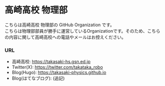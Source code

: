 # 高崎高校 物理部
こちらは高崎高校 物理部の GitHub Organization です。<br />
こちらは物理部部員が勝手に運営しているOrganizationです。そのため、こちらの内容に関して高崎高校への電話やメールはお控えください。<br />

### URL
- 高崎高校: https://takasaki-hs.gsn.ed.jp
- Twitter(X): https://twitter.com/takataka_robo
- Blog(Hugo): https://takasaki-physics.github.io
- Blog(はてなブログ): (追記)
